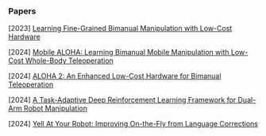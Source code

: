 ### Papers

[2023] [Learning Fine-Grained Bimanual Manipulation with Low-Cost Hardware](https://arxiv.org/abs/2304.13705)

[2024] [Mobile ALOHA: Learning Bimanual Mobile Manipulation with Low-Cost Whole-Body Teleoperation](https://arxiv.org/abs/2401.02117)

[2024] [ALOHA 2: An Enhanced Low-Cost Hardware for Bimanual Teleoperation](https://aloha-2.github.io/)

[2024] [A Task-Adaptive Deep Reinforcement Learning Framework for Dual-Arm Robot Manipulation](https://ieeexplore.ieee.org/abstract/document/10409120)

[2024] [Yell At Your Robot: Improving On-the-Fly from Language Corrections](https://arxiv.org/abs/2403.12910)